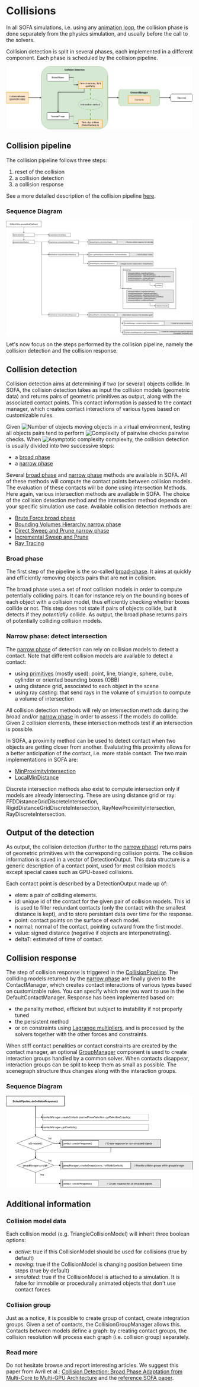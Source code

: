 Collisions
==========

In all SOFA simulations, i.e. using any [animation loop](https://www.sofa-framework.org/community/doc/simulation-principles/animation-loop/), the collision phase is done separately from the physics simulation, and usually before the call to the solvers.

Collision detection is split in several phases, each implemented in a different component. Each phase is scheduled by the collision pipeline.

<a href="https://github.com/sofa-framework/doc/blob/master/images/collision/CollisionSteps.png?raw=true"><img src="https://github.com/sofa-framework/doc/blob/master/images/collision/CollisionSteps.png?raw=true" title="Steps of the collision in SOFA"/></a>

Collision pipeline
------------------

The collision pipeline follows three steps:

  1. reset of the collision
  2. a collision detection
  3. a collision response

See a more detailed description of the collision pipeline [here](https://www.sofa-framework.org/community/doc/using-sofa/components/collisions/pipelines/collisionpipeline).

### Sequence Diagram

<a href="https://github.com/sofa-framework/doc/blob/master/images/collision/CollisionVisitor.png?raw=true"><img src="https://github.com/sofa-framework/doc/blob/master/images/collision/CollisionVisitor.png?raw=true" title="Flow diagram for a CollisionVisitor"/></a>

Let's now focus on the steps performed by the collision pipeline, namely the collision detection and the collision response.

Collision detection
-------------------

Collision detection aims at determining if two (or several) objects collide.
In SOFA, the collision detection takes as input the collision models (geometric data) and returns pairs of geometric primitives as output, along with the associated contact points.
This contact information is passed to the contact manager, which creates contact interactions of various types based on customizable rules.

Given <img class="latex" src="https://latex.codecogs.com/png.latex?n" title="Number of objects" /> moving objects in a virtual environment, testing all objects pairs tend to perform <img class="latex" src="https://latex.codecogs.com/png.latex?n^2" title="Complexity of pairwise checks" /> pairwise checks.
When <img class="latex" src="https://latex.codecogs.com/png.latex?%20\mathcal{O%20}(n^2)" title="Asymptotic complexity" /> complexity, the collision detection is usually divided into two successive steps:

- a [broad phase](../../30_Components/15_Collisions/20_BroadPhases/10_BroadPhase.md)
- a [narrow phase](../../30_Components/15_Collisions/30_NarrowPhases/10_NarrowPhase.md)

Several [broad phase](../../30_Components/15_Collisions/20_BroadPhases/10_BroadPhase.md) and [narrow phase](../../30_Components/15_Collisions/30_NarrowPhases/10_NarrowPhase.md) methods are available in SOFA.
All of these methods will compute the contact points between collision models. The evaluation of these contacts will be done using Intersection Methods. Here again, various intersection methods are available in SOFA. The choice of the collision detection method and the intersection method depends on your specific simulation use case.
Available collision detection methods are:

- [Brute Force broad phase](../../30_Components/15_Collisions/20_BroadPhases/20_BruteForceBroadPhase.md)
- [Bounding Volumes Hierarchy narrow phase](../../30_Components/15_Collisions/30_NarrowPhases/20_BVHNarrowPhase.md)
- [Direct Sweep and Prune narrow phase](../../30_Components/15_Collisions/30_NarrowPhases/30_DirectSAPNarrowPhase.md)
- [Incremental Sweep and Prune](../../30_Components/15_Collisions/20_Detection_Sweep_and_Prune.md)
- [Ray Tracing](../../30_Components/15_Collisions/10_Detection_Ray_tracing.md)


### Broad phase

The first step of the pipeline is the so-called [broad-phase](../../30_Components/15_Collisions/20_BroadPhases/10_BroadPhase.md). It aims at quickly and efficiently removing objects pairs that are not in collision.

The broad phase uses a set of root collision models in order to compute potentially colliding pairs. It can for instance rely on the bounding boxes of each object with a collision model, thus efficiently checking whether boxes collide or not. This step does not state if pairs of objects collide, but it detects if they *potentially* collide. As output, the broad phase returns pairs of potentially colliding collision models.


### Narrow phase: detect intersection

The [narrow phase](../../30_Components/15_Collisions/30_NarrowPhases/10_NarrowPhase.md) of detection can rely on collision models to detect a contact. Note that different collision models are available to detect a contact:

  - using [primitives](https://www.sofa-framework.org/community/doc/components/collisions/collisionmodels/) (mostly used): point, line, triangle, sphere, cube, cylinder or oriented bounding boxes (OBB)
  - using distance grid, associated to each object in the scene
  - using ray casting: that send rays in the volume of simulation to compute a volume of intersection


All collision detection methods will rely on intersection methods during the broad and/or [narrow phase](../../30_Components/15_Collisions/30_NarrowPhases/10_NarrowPhase.md) in order to assess if the models do collide. Given 2 collision elements, these intersection methods test if an intersection is possible.

In SOFA, a proximity method can be used to detect contact when two objects are getting closer from another. Evalutating this proximity allows for a better anticipation of the contact, i.e. more stable contact. The two main implementations in SOFA are:

- [MinProximityIntersection](https://www.sofa-framework.org/community/doc/components/collision/minproximityintersection/)
- [LocalMinDistance](https://www.sofa-framework.org/community/doc/components/collision/localmindistance/)


Discrete intersection methods also exist to compute intersection only if models are already intersecting. These are using distance grid or ray: FFDDistanceGridDiscreteIntersection, RigidDistanceGridDiscreteIntersection, RayNewProximityIntersection, RayDiscreteIntersection.



Output of the detection
-----------------------

As output, the collision detection (further to the [narrow phase](../../30_Components/15_Collisions/30_NarrowPhases/10_NarrowPhase.md)) returns pairs of geometric primitives with the corresponding collision points. The collision information is saved in a vector of DetectionOutput. This data structure is a generic description of a contact point, used for most collision models except special cases such as GPU-based collisions.

Each contact point is described by a DetectionOutput made up of:

- elem: a pair of colliding elements.
- id: unique id of the contact for the given pair of collision models. This id is used to filter redundant contacts (only the contact with the smallest distance is kept), and to store persistant data over time for the response.
- point: contact points on the surface of each model.
- normal: normal of the contact, pointing outward from the first model.
- value: signed distance (negative if objects are interpenetrating).
- deltaT: estimated of time of contact.



Collision response
------------------

The step of collision response is triggered in the [CollisionPipeline](https://www.sofa-framework.org/community/doc/using-sofa/components/collisions/pipelines/collisionpipeline).
The colliding models returned by the [narrow phase](../../30_Components/15_Collisions/30_NarrowPhases/10_NarrowPhase.md) are finally given to the ContactManager, which creates contact interactions of various types based on customizable rules. You can specify which one you want to use in the DefaultContactManager. Response has been implemented based on:

- the penality method, efficient but subject to instability if not properly tuned
- the persistent method
- or on constraints using [Lagrange multipliers](https://www.sofa-framework.org/community/doc/simulation-principles/constraint/lagrange-constraint/), and is processed by the solvers together with the other forces and constraints.

When stiff contact penalities or contact constraints are created by the contact manager, an optional [GroupManager](../../30_Components/15_Collisions/40_CollisionModels) component is used to create interaction groups handled by a common solver.
When contacts disappear, interaction groups can be split to keep them as small as possible.
The scenegraph structure thus changes along with the interaction groups.

### Sequence Diagram

<a href="https://github.com/sofa-framework/doc/blob/master/images/collision/CollisionContactManager.png?raw=true"><img src="https://github.com/sofa-framework/doc/blob/master/images/collision/CollisionContactManager.png?raw=true" title="Flow diagram for a CollisionContactManager"/></a>





Additional information
----------------------

### Collision model data

Each collision model (e.g. TriangleCollisionModel) will inherit three boolean options:

- _active_: true if this CollisionModel should be used for collisions (true by default)
- _moving_: true if the CollisionModel is changing position between time steps (true by default)
- _simulated_: true if the CollisionModel is attached to a simulation. It is false for immobile or procedurally animated objects that don't use contact forces

### Collision group

Just as a notice, it is possible to create group of contact, create integration groups. Given a set of contacts, the CollisionGroupManager allows this. Contacts between models define a graph: by creating contact groups, the collision resolution will process each graph (i.e. collision group) separately.


### Read more

Do not hesitate browse and report interesting articles.
We suggest this paper from Avril et al.: [Collision Detection: Broad Phase Adaptation from Multi-Core to Multi-GPU Architecture](https://hal.archives-ouvertes.fr/hal-01018759/ ) and the [reference SOFA paper](https://hal.inria.fr/hal-00681539/).
